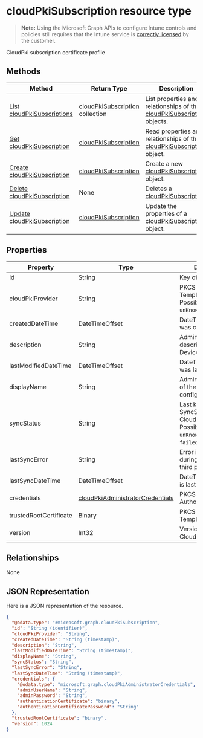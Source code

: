 ﻿# cloudPkiSubscription resource type

> **Note:** Using the Microsoft Graph APIs to configure Intune controls and policies still requires that the Intune service is [correctly licensed](https://go.microsoft.com/fwlink/?linkid=839381) by the customer.

CloudPki subscription certificate profile
## Methods
|Method|Return Type|Description|
|---|---|---|
|[List cloudPkiSubscriptions](../api/intune_deviceconfig_cloudpkisubscription_list.md)|[cloudPkiSubscription](../resources/intune_deviceconfig_cloudpkisubscription.md) collection|List properties and relationships of the [cloudPkiSubscription](../resources/intune_deviceconfig_cloudpkisubscription.md) objects.|
|[Get cloudPkiSubscription](../api/intune_deviceconfig_cloudpkisubscription_get.md)|[cloudPkiSubscription](../resources/intune_deviceconfig_cloudpkisubscription.md)|Read properties and relationships of the [cloudPkiSubscription](../resources/intune_deviceconfig_cloudpkisubscription.md) object.|
|[Create cloudPkiSubscription](../api/intune_deviceconfig_cloudpkisubscription_create.md)|[cloudPkiSubscription](../resources/intune_deviceconfig_cloudpkisubscription.md)|Create a new [cloudPkiSubscription](../resources/intune_deviceconfig_cloudpkisubscription.md) object.|
|[Delete cloudPkiSubscription](../api/intune_deviceconfig_cloudpkisubscription_delete.md)|None|Deletes a [cloudPkiSubscription](../resources/intune_deviceconfig_cloudpkisubscription.md).|
|[Update cloudPkiSubscription](../api/intune_deviceconfig_cloudpkisubscription_update.md)|[cloudPkiSubscription](../resources/intune_deviceconfig_cloudpkisubscription.md)|Update the properties of a [cloudPkiSubscription](../resources/intune_deviceconfig_cloudpkisubscription.md) object.|

## Properties
|Property|Type|Description|
|---|---|---|
|id|String|Key of the entity.|
|cloudPkiProvider|String|PKCS Certificate Template Name Possible values are: `unKnown`, `symantec`.|
|createdDateTime|DateTimeOffset|DateTime the object was created.|
|description|String|Admin provided description of the Device Configuration.|
|lastModifiedDateTime|DateTimeOffset|DateTime the object was last modified.|
|displayName|String|Admin provided name of the device configuration.|
|syncStatus|String|Last known SyncStatus of CloudPkiSubscription Possible values are: `unKnown`, `succeeded`, `failed`.|
|lastSyncError|String|Error if occurred during last sync from third party CAs|
|lastSyncDateTime|DateTimeOffset|DateTime certificate is last updated|
|credentials|[cloudPkiAdministratorCredentials](../resources/intune_deviceconfig_cloudpkiadministratorcredentials.md)|PKCS Certification Authority Name|
|trustedRootCertificate|Binary|PKCS Certificate Template Name|
|version|Int32|Version of the CloudPkiSubscription.|

## Relationships
None
## JSON Representation
Here is a JSON representation of the resource.
<!-- {
  "blockType": "resource",
  "keyProperty": "id",
  "@odata.type": "microsoft.graph.cloudPkiSubscription"
}
-->
```json
{
  "@odata.type": "#microsoft.graph.cloudPkiSubscription",
  "id": "String (identifier)",
  "cloudPkiProvider": "String",
  "createdDateTime": "String (timestamp)",
  "description": "String",
  "lastModifiedDateTime": "String (timestamp)",
  "displayName": "String",
  "syncStatus": "String",
  "lastSyncError": "String",
  "lastSyncDateTime": "String (timestamp)",
  "credentials": {
    "@odata.type": "microsoft.graph.cloudPkiAdministratorCredentials",
    "adminUserName": "String",
    "adminPassword": "String",
    "authenticationCertificate": "binary",
    "authenticationCertificatePassword": "String"
  },
  "trustedRootCertificate": "binary",
  "version": 1024
}
```



